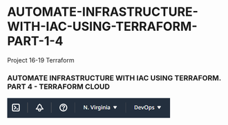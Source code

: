 # AUTOMATE-INFRASTRUCTURE-WITH-IAC-USING-TERRAFORM-PART-1-4
Project 16-19 Terraform

### AUTOMATE INFRASTRUCTURE WITH IAC USING TERRAFORM. PART 4 - TERRAFORM CLOUD

![Markdown Logo](https://raw.githubusercontent.com/hectorproko/AWS-CLOUD-SOLUTION-FOR-2-COMPANY-WEBSITES-USING-A-REVERSE-PROXY-TECHNOLOGY/main/images/accountDevOps.png)  